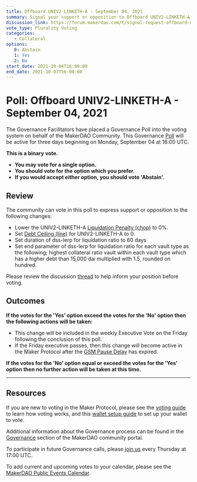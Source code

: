 ```yaml
---
title: Offboard UNIV2-LINKETH-A - September 04, 2021
summary: Signal your support or opposition to Offboard UNIV2-LINKETH-A.
discussion_link: https://forum.makerdao.com/t/signal-request-offboard-mana-bat-zrx-lrc-univ2-linketh-and-univ2-aaveeth/10467
vote_type: Plurality Voting
categories:
   - Collateral
options:
   0: Abstain
   1: Yes
   2: No
start_date: 2021-10-04T16:00:00
end_date: 2021-10-07T16:00:00
---
```

# Poll: Offboard UNIV2-LINKETH-A - September 04, 2021

The Governance Facilitators have placed a Governance Poll into the voting system on behalf of the MakerDAO Community. This Governance [Poll](https://community-development.makerdao.com/en/learn/governance/on-chain-gov) will be active for three days beginning on Monday, September 04 at 16:00 UTC.

**This is a binary vote.** 
- **You may vote for a single option.** 
- **You should vote for the option which you prefer.**
- **If you would accept either option, you should vote 'Abstain'.**

## Review

The community can vote in this poll to express support or opposition to the following changes: 
* Lower the UNIV2-LINKETH-A [Liquidation Penalty (chop)](https://makerdao.world/en/learn/governance/param-liquidation-penalty/) to 0%.
* Set [Debt Ceiling (line)](https://makerdao.world/en/learn/governance/param-liquidation-ratio/) for UNIV2-LINKETH-A to 0.
* Set duration of dss-lerp for liquidation ratio to 60 days
* Set end parameter of dss-lerp for liquidation ratio for each vault type as the following; highest collateral ratio vault within each vault type which has a higher debt than 15,000 dai multiplied with 1.5, rounded on hundred.

Please review the discussion [thread](https://forum.makerdao.com/t/signal-request-offboard-mana-bat-zrx-lrc-univ2-linketh-and-univ2-aaveeth/10467) to help inform your position before voting.

## Outcomes

**If the votes for the 'Yes' option exceed the votes for the 'No' option then the following actions will be taken:**
* This change will be included in the weekly Executive Vote on the Friday following the conclusion of this poll.
* If the Friday executive passes, then this change will become active in the Maker Protocol after the [GSM Pause Delay](https://community-development.makerdao.com/en/learn/governance/param-gsm-pause-delay) has expired.

**If the votes for the 'No' option equal or exceed the votes for the 'Yes' option then no further action will be taken at this time.**

---

## Resources

If you are new to voting in the Maker Protocol, please see the [voting guide](https://community-development.makerdao.com/en/learn/governance/how-voting-works/) to learn how voting works, and this [wallet setup guide](https://community-development.makerdao.com/en/learn/governance/voting-setup/) to set up your wallet to vote.

Additional information about the Governance process can be found in the [Governance](https://community-development.makerdao.com/en/learn/governance) section of the MakerDAO community portal.

To participate in future Governance calls, please [join us](https://github.com/makerdao/community/tree/master/governance/governance-and-risk-meetings) every Thursday at 17:00 UTC.

To add current and upcoming votes to your calendar, please see the [MakerDAO Public Events Calendar](https://calendar.google.com/calendar/embed?src=makerdao.com_3efhm2ghipksegl009ktniomdk%40group.calendar.google.com&ctz=UTC&mode=week&showCalendars=0&showPrint=0).
